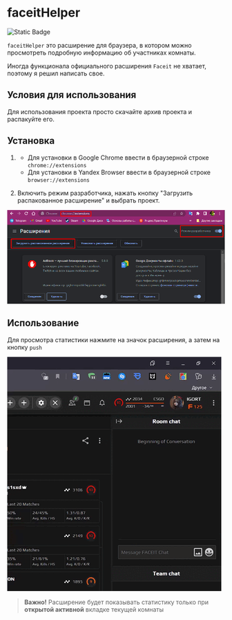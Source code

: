 # faceitHelper
<img alt="Static Badge" src="https://img.shields.io/badge/extension-faceitHelper-brightgreen?logo=javascript">

`faceitHelper` это расширение для браузера, в котором можно просмотреть подробную информацию об участниках комнаты.

Иногда функционала официального расширения `Faceit` не хватает, поэтому я решил написать свое.

## Условия для использования
Для использования проекта просто скачайте архив проекта и распакуйте его.

## Установка

1. * Для установки в Google Chrome ввести в браузерной строке `chrome://extensions`
   * Для установки в Yandex Browser ввести в браузерной строке `browser://extensions`

2. Включить режим разработчика, нажать кнопку "Загрузить распакованное расширение" и выбрать проект.

<img src="instruction.png"></a>

## Использование
Для просмотра статистики нажмите на значок расширения, а затем на кнопку `push`

<img src="example.gif"></a>

> **Важно!** Расширение будет показывать статистику только при **открытой активной** вкладке текущей комнаты
